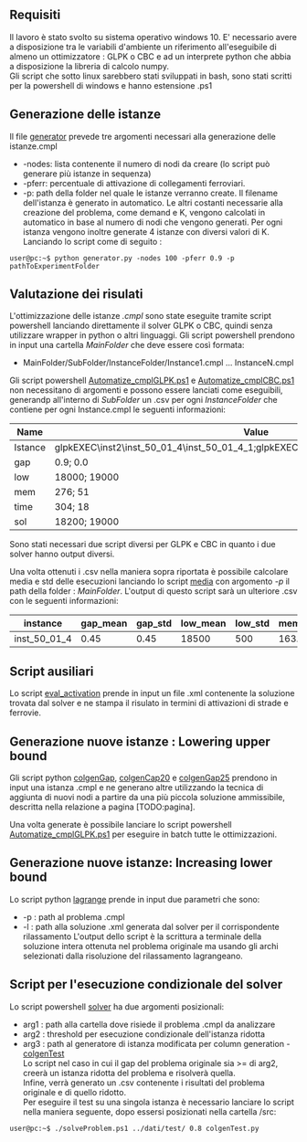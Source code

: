 ## Requisiti
Il lavoro è stato svolto su sistema operativo windows 10.
E' necessario avere a disposizione tra le variabili d'ambiente un riferimento all'eseguibile di almeno un ottimizzatore : GLPK o CBC e
ad un interprete python che abbia a disposizione la libreria di calcolo numpy. \
Gli script che sotto linux sarebbero stati sviluppati in bash, sono stati scritti per la powershell di windows e hanno estensione .ps1

## Generazione delle istanze
Il file [generator](generator.py) prevede tre argomenti necessari alla generazione delle istanze.cmpl
-   -nodes: lista contenente il numero di nodi da creare (lo script può generare più istanze in sequenza)
-   -pferr: percentuale di attivazione di collegamenti ferroviari.
-   -p: path della folder nel quale le istanze verranno create. Il filename dell'istanza è generato in automatico. 
Le altri costanti necessarie alla creazione del problema, come demand e K, vengono calcolati in automatico in base al numero di nodi che vengono generati.
Per ogni istanza vengono inoltre generate 4 istanze con diversi valori di K.
Lanciando lo script come di seguito :
```console
user@pc:~$ python generator.py -nodes 100 -pferr 0.9 -p pathToExperimentFolder
```

## Valutazione dei risulati
L'ottimizzazione delle istanze *.cmpl* sono state eseguite tramite script powershell lanciando direttamente il solver GLPK o CBC, quindi senza utilizzare wrapper in python o altri linguaggi. Gli script powershell prendono in input una cartella *MainFolder* che deve essere così formata:

- MainFolder/SubFolder/InstanceFolder/Instance1.cmpl ... InstanceN.cmpl

Gli script powershell [Automatize_cmplGLPK.ps1](Automatize_cmplGLPK.ps1) e [Automatize_cmplCBC.ps1](Automatize_cmplCBC.ps1) non necessitano di argomenti e possono essere lanciati come eseguibili,
generandp all'interno di *SubFolder* un .csv per ogni *InstanceFolder* che contiene per ogni Instance.cmpl le seguenti informazioni:

| Name  | Value |
| ------------- | ------------- |
| Istance  | glpkEXEC\inst2\inst_50_01_4\inst_50_01_4_1;glpkEXEC\inst2\inst_50_01_4\inst_50_01_4_2;  |
| gap  | 0.9; 0.0  |
| low  | 18000; 19000  |
| mem  | 276; 51  |
| time  | 304; 18  |
| sol  | 18200; 19000  |

Sono stati necessari due script diversi per GLPK e CBC in quanto i due solver hanno output diversi.

Una volta ottenuti i .csv nella maniera sopra riportata è possibile calcolare media e std delle esecuzioni lanciando lo script [media](media.py) con argomento *-p* il path della folder : *MainFolder*.
L'output di questo script sarà un ulteriore .csv con le seguenti informazioni:

| instance | gap_mean | gap_std |low_mean |low_std |mem_mean | mem_std |sol_mean| sol_std | time_mean | time_std |
| ------------- | ------------- | -------------|------------- |------------- | ------------- | ------------- | ------------- | ------------- | ------------- | ------------- |
| inst_50_01_4  | 0.45 | 0.45 | 18500 | 500 | 163.5 | 103.5 | 19600 | 400 | 161 | 143|

## Script ausiliari
Lo script [eval_activation](eval_activation.py) prende in input un file .xml contenente la soluzione trovata dal solver e ne stampa il risulato in termini di attivazioni di strade e ferrovie.
## Generazione nuove istanze : Lowering upper bound
Gli script python [colgenGap](colgenGap.py), [colgenCap20](colgenGap20.py) e [colgenGap25](colgengap25.py) prendono in input una istanza .cmpl e ne generano altre utilizzando la tecnica di aggiunta di nuovi nodi a partire da una più piccola soluzione ammissibile, descritta nella relazione a pagina [TODO:pagina].

Una volta generate è possibile lanciare lo script powershell [Automatize_cmplGLPK.ps1](Automatize_cmplGLPK.ps1) per eseguire in batch tutte le ottimizzazioni.

## Generazione nuove istanze: Increasing lower bound 
Lo script python [lagrange](lagrange.py) prende in input due parametri che sono:
-   -p : path al problema .cmpl
-   -l : path alla soluzione .xml generata dal solver per il corrispondente rilassamento
L'output dello script è la scrittura a terminale della soluzione intera ottenuta nel problema originale ma usando gli archi selezionati dalla risoluzione del rilassamento lagrangeano.

## Script per l'esecuzione condizionale del solver
Lo script powershell [solver](solverProblem.ps1) ha due argomenti posizionali:
-   arg1 : path alla cartella dove risiede il problema .cmpl da analizzare
-   arg2 : threshold per esecuzione condizionale dell'istanza ridotta
-   arg3 : path al generatore di istanza modificata per column generation - [colgenTest](colgenTest.py)
\
Lo script nel caso in cui il gap del problema originale sia >= di arg2, creerà un istanza ridotta del problema e risolverà quella.
\
Infine, verrà generato un .csv contenente i risultati del problema originale e di quello ridotto.
\
Per eseguire il test su una singola istanza è necessario lanciare lo script nella maniera seguente, dopo essersi posizionati nella cartella /src:
```console
user@pc:~$ ./solveProblem.ps1 ../dati/test/ 0.8 colgenTest.py
```
